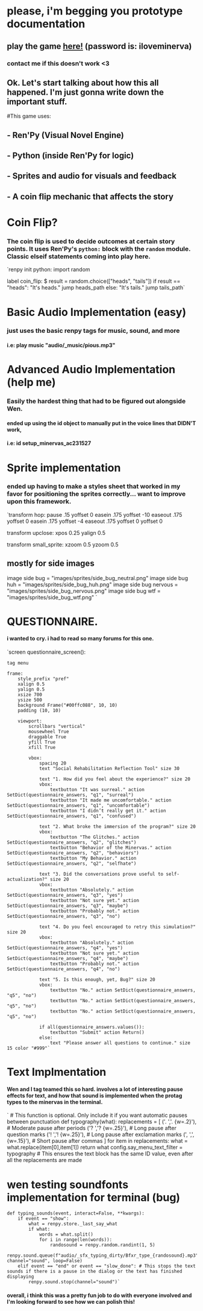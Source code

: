 # please, i'm begging you prototype documentation
## play the game [here!](https://lilithmode.itch.io/piby-prototype) (password is: iloveminerva)
### contact me if this doesn't work <3

## Ok. Let's start talking about how this all happened. I'm just gonna write down the important stuff.

#This game uses:
## - Ren'Py (Visual Novel Engine)
## - Python (inside Ren'Py for logic)
## - Sprites and audio for visuals and feedback
## - A coin flip mechanic that affects the story 

# Coin Flip?
### The coin flip is used to decide outcomes at certain story points. It uses Ren'Py's `python:` block with the `random` module. Classic elseif statements coming into play here.

`renpy
init python:
    import random

label coin_flip:
    $ result = random.choice(["heads", "tails"])
    if result == "heads":
        "It's heads."
        jump heads_path
    else:
        "It's tails."
        jump tails_path`
		

# Basic Audio Implementation (easy)
### just uses the basic renpy tags for music, sound, and more
#### i.e: play music "audio/_music/pious.mp3"

# Advanced Audio Implementation (help me)
### Easily the hardest thing that had to be figured out alongside Wen.
#### ended up using the id object to manually put in the voice lines that DIDN'T work,
#### i.e: id setup_minervas_ac231527

# Sprite implementation
### ended up having to make a styles sheet that worked in my favor for positioning the sprites correctly... want to improve upon this framework.

`transform hop:
    pause .15
    yoffset 0
    easein .175 yoffset -10
    easeout .175 yoffset 0
    easein .175 yoffset -4
    easeout .175 yoffset 0
    yoffset 0

transform upclose:
    xpos 0.25 yalign 0.5

transform small_sprite:
    xzoom 0.5
    yzoom 0.5

## mostly for side images
image side bug = "images/sprites/side_bug_neutral.png"
image side bug huh = "images/sprites/side_bug_huh.png"
image side bug nervous = "images/sprites/side_bug_nervous.png"
image side bug wtf = "images/sprites/side_bug_wtf.png"
`

# QUESTIONNAIRE.
#### i wanted to cry. i had to read so many forums for this one.

`screen questionnaire_screen():

    tag menu 

	frame:
        style_prefix "pref"
		xalign 0.5
        yalign 0.5
        xsize 700
        ysize 500
        background Frame("#00ffc088", 10, 10)  
        padding (10, 10)

        viewport:
            scrollbars "vertical"
            mousewheel True
            draggable True
            yfill True
            xfill True

            vbox:
                spacing 20
                text "Social Rehabilitation Reflection Tool" size 30

                text "1. How did you feel about the experience?" size 20
                vbox:
                    textbutton "It was surreal." action SetDict(questionnaire_answers, "q1", "surreal")
                    textbutton "It made me uncomfortable." action SetDict(questionnaire_answers, "q1", "uncomfortable")
                    textbutton "I didn’t really get it." action SetDict(questionnaire_answers, "q1", "confused")

                text "2. What broke the immersion of the program?" size 20
                vbox:
                    textbutton "The Glitches." action SetDict(questionnaire_answers, "q2", "glitches")
                    textbutton "Behavior of the Minervas." action SetDict(questionnaire_answers, "q2", "behaviors")
                    textbutton "My Behavior." action SetDict(questionnaire_answers, "q2", "selfhate")

                text "3. Did the conversations prove useful to self-actualization?" size 20
                vbox:
                    textbutton "Absolutely." action SetDict(questionnaire_answers, "q3", "yes")
                    textbutton "Not sure yet." action SetDict(questionnaire_answers, "q3", "maybe")
                    textbutton "Probably not." action SetDict(questionnaire_answers, "q3", "no")

                text "4. Do you feel encouraged to retry this simulation?" size 20
                vbox:
                    textbutton "Absolutely." action SetDict(questionnaire_answers, "q4", "yes")
                    textbutton "Not sure yet." action SetDict(questionnaire_answers, "q4", "maybe")
                    textbutton "Probably not." action SetDict(questionnaire_answers, "q4", "no")

                text "5. Is this enough, yet, Bug?" size 20
                vbox:
                    textbutton "No." action SetDict(questionnaire_answers, "q5", "no")
                    textbutton "No." action SetDict(questionnaire_answers, "q5", "no")
                    textbutton "No." action SetDict(questionnaire_answers, "q5", "no")

                if all(questionnaire_answers.values()):
                    textbutton "Submit" action Return()
                else:
                    text "Please answer all questions to continue." size 15 color "#999"`

# Text Implmentation
#### Wen and I tag teamed this so hard. involves a lot of interesting pause effects for text, and how that sound is implemented when the protag types to the minervas in the terminal.
`    # This function is optional. Only include it if you want automatic pauses between punctuation
    def typography(what):
        replacements = [
                ('. ','. {w=.2}'), # Moderate pause after periods
                ('? ','? {w=.25}'), # Long pause after question marks
                ('! ','! {w=.25}'), # Long pause after exclamation marks
                (', ',', {w=.15}'), # Short pause after commas
        ]
        for item in replacements:
            what = what.replace(item[0],item[1])
        return what
    config.say_menu_text_filter = typography # This ensures the text block has the same ID value, even after all the replacements are made

# wen testing soundfonts implementation for terminal (bug)
    def typing_sounds(event, interact=False, **kwargs):
        if event == "show":
            what = renpy.store._last_say_what
            if what:
                words = what.split()
                for i in range(len(words)):
                    randosound = renpy.random.randint(1, 5)
                    renpy.sound.queue(f"audio/_sfx_typing_dirty/Bfxr_type_{randosound}.mp3", channel="sound", loop=False)
        elif event == "end" or event == "slow_done": # This stops the text sounds if there is a pause in the dialog or the text has finished displaying
            renpy.sound.stop(channel="sound")`
			
#### overall, i think this was a pretty fun job to do with everyone involved and I'm looking forward to see how we can polish this!